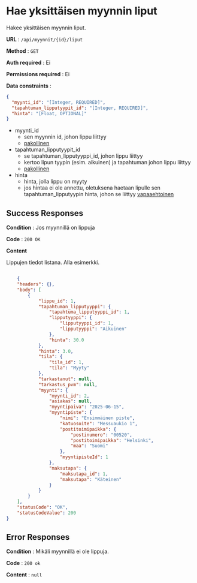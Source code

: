 # Hae yksittäisen myynnin liput

Hakee yksittäisen myynnin liput.

**URL** : `/api/myynnit/{id}/liput`

**Method** : `GET`

**Auth required** : Ei

**Permissions required** : Ei

**Data constraints** : 


```json
{
  "myynti_id": "[Integer, REQUIRED]",
  "tapahtuman_lipputyypit_id": "[Integer, REQUIRED]",
  "hinta": "[Float, OPTIONAL]"
}
```

- myynti_id
  - sen myynnin id, johon lippu liittyy
  - <u>pakollinen</u>
- tapahtuman_lipputyypit_id
  - se tapahtuman_lipputyyppi_id, johon lippu liittyy
  - kertoo lipun tyypin (esim. aikuinen) ja tapahtuman johon lippu liittyy
  - <u>pakollinen</u>
- hinta
  - hinta, jolla lippu on myyty
  - jos hintaa ei ole annettu, oletuksena haetaan lipulle sen tapahtuman_lipputyypin hinta, johon se liittyy
  <u>vapaaehtoinen</u>

## Success Responses

**Condition** : Jos myynnillä on lippuja

**Code** : `200 OK`

**Content**

Lippujen tiedot listana. Alla esimerkki.

```json

    {
    "headers": {},
    "body": [
        {
            "lippu_id": 1,
            "tapahtuman_lipputyyppi": {
                "tapahtuma_lipputyyppi_id": 1,
                "lipputyyppi": {
                    "lipputyyppi_id": 1,
                    "lipputyyppi": "Aikuinen"
                },
                "hinta": 30.0
            },
            "hinta": 3.0,
            "tila": {
                "tila_id": 1,
                "tila": "Myyty"
            },
            "tarkastanut": null,
            "tarkastus_pvm": null,
            "myynti": {
                "myynti_id": 2,
                "asiakas": null,
                "myyntipaiva": "2025-06-15",
                "myyntipiste": {
                    "nimi": "Ensimmäinen piste",
                    "katuosoite": "Messuaukio 1",
                    "postitoimipaikka": {
                        "postinumero": "00520",
                        "postitoimipaikka": "Helsinki",
                        "maa": "Suomi"
                    },
                    "myyntipisteId": 1
                },
                "maksutapa": {
                    "maksutapa_id": 1,
                    "maksutapa": "Käteinen"
                }
            }
        }
    ],
    "statusCode": "OK",
    "statusCodeValue": 200
}

```

## Error Responses

**Condition** : Mikäli myynnillä ei ole lippuja.

**Code** : `200 ok`

**Content** : `null`


